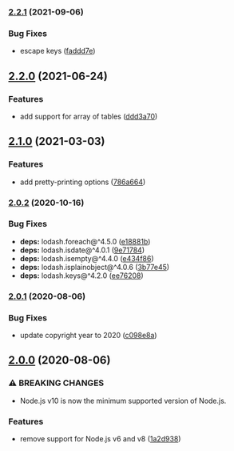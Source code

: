 ### [2.2.1](https://github.com/KenanY/json2toml/compare/2.2.0...2.2.1) (2021-09-06)


### Bug Fixes

* escape keys ([faddd7e](https://github.com/KenanY/json2toml/commit/faddd7e1ba56470953d5ee485c3262658fd3e520))

## [2.2.0](https://github.com/KenanY/json2toml/compare/2.1.0...2.2.0) (2021-06-24)


### Features

* add support for array of tables ([ddd3a70](https://github.com/KenanY/json2toml/commit/ddd3a702bef4278e43001091169045782919ad4a))

## [2.1.0](https://github.com/KenanY/json2toml/compare/2.0.2...2.1.0) (2021-03-03)


### Features

* add pretty-printing options ([786a664](https://github.com/KenanY/json2toml/commit/786a66458eb5fcb76671735fe6334fd3732d574c))

### [2.0.2](https://github.com/KenanY/json2toml/compare/2.0.1...2.0.2) (2020-10-16)


### Bug Fixes

* **deps:** lodash.foreach@^4.5.0 ([e18881b](https://github.com/KenanY/json2toml/commit/e18881baf4f83d9b0f80bfb7f6afe58150580073))
* **deps:** lodash.isdate@^4.0.1 ([9e71784](https://github.com/KenanY/json2toml/commit/9e717847330d4a81a3e33e08669307dbb620d4e9))
* **deps:** lodash.isempty@^4.4.0 ([e434f86](https://github.com/KenanY/json2toml/commit/e434f868ab2c20862a4a0fb4e3249700126b8aa5))
* **deps:** lodash.isplainobject@^4.0.6 ([3b77e45](https://github.com/KenanY/json2toml/commit/3b77e451a31f41a6fab80bbe4a3bb7c7a658fa40))
* **deps:** lodash.keys@^4.2.0 ([ee76208](https://github.com/KenanY/json2toml/commit/ee76208b735d4171042bd1314d38154963020d62))

### [2.0.1](https://github.com/KenanY/json2toml/compare/2.0.0...2.0.1) (2020-08-06)


### Bug Fixes

* update copyright year to 2020 ([c098e8a](https://github.com/KenanY/json2toml/commit/c098e8ad41ce9c7219b9cb2a6a80b548424a5ba0))

## [2.0.0](https://github.com/KenanY/json2toml/compare/1.0.6...2.0.0) (2020-08-06)


### ⚠ BREAKING CHANGES

* Node.js v10 is now the minimum supported version of
Node.js.

### Features

* remove support for Node.js v6 and v8 ([1a2d938](https://github.com/KenanY/json2toml/commit/1a2d93831b3a3f99e63e5a10b06c7454acd73691))
